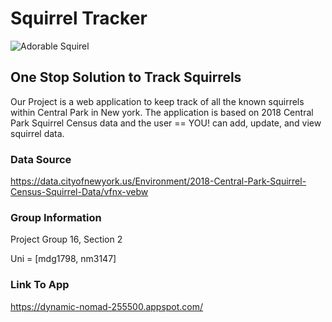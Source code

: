 # Squirrel Tracker

![Adorable Squirel ](https://user-images.githubusercontent.com/56944956/70470451-e1d19900-1a7f-11ea-8af1-b39bddc81373.jpg)


## One Stop Solution to Track Squirrels
Our Project is a web application to keep track of all the known squirrels within Central Park in New york. The application is based on 2018 Central Park Squirrel Census data and the user == YOU! can add, update, and view squirrel data. 

### Data Source
https://data.cityofnewyork.us/Environment/2018-Central-Park-Squirrel-Census-Squirrel-Data/vfnx-vebw


### Group Information
Project Group 16, Section 2

Uni = [mdg1798, nm3147]

### Link To App
https://dynamic-nomad-255500.appspot.com/



